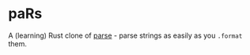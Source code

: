 # paRs
A (learning) Rust clone of [parse](https://github.com/r1chardj0n3s/parse) - parse strings as easily as you `.format` them.

